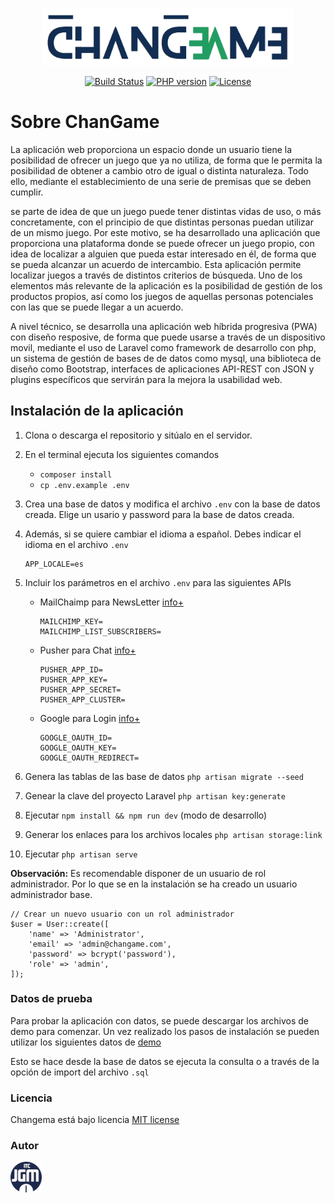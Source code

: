 <p align="center">
<img src="/public/images/logo.png" alt="Logo" width="400">
</p>

<p align="center">
<a href="https://github.com/laravel/framework/actions"><img src="https://github.com/laravel/framework/workflows/tests/badge.svg" alt="Build Status"></a>
<a href=""><img src="https://poser.pugx.org/phpunit/phpunit/require/php" alt="PHP version"></a>
<a href="https://packagist.org/packages/laravel/framework"><img src="https://img.shields.io/packagist/l/laravel/framework" alt="License"></a>
</p>

# Sobre ChanGame

La aplicación web proporciona un espacio donde un usuario tiene la posibilidad de ofrecer un juego que ya no utiliza, de forma que le permita la posibilidad de obtener a cambio otro de igual o distinta naturaleza. Todo ello, mediante el establecimiento de una serie de premisas que se deben cumplir. 

se parte de idea de que un juego puede tener distintas vidas de uso, o más concretamente, con el principio de que distintas personas puedan utilizar de un mismo juego. Por este motivo, se ha desarrollado una aplicación que proporciona una plataforma donde se puede ofrecer un juego propio, con idea de localizar a alguien que pueda estar interesado en él, de forma que se pueda alcanzar un acuerdo de intercambio. Esta aplicación permite localizar juegos a través de distintos criterios de búsqueda. Uno de los elementos más relevante de la aplicación es la posibilidad de gestión de los productos propios, así como los juegos de aquellas personas potenciales con las que se puede llegar a un acuerdo.

A nivel técnico, se desarrolla una aplicación web híbrida progresiva (PWA) con diseño resposive, de forma que puede usarse a través de un dispositivo movil, mediante el uso de Laravel como framework de desarrollo con php, un sistema de gestión de bases de de datos como mysql, una biblioteca de diseño como Bootstrap, interfaces de aplicaciones API-REST con JSON y plugins específicos que servirán para la mejora la usabilidad web. 

## Instalación de la aplicación

1. Clona o descarga el repositorio y sitúalo en el servidor.
2. En el terminal ejecuta los siguientes comandos
   * `composer install ` 
   * `cp .env.example .env `
3. Crea una base de datos y modifica el archivo `.env` con la base de datos creada. Elige un usario y password para la base de datos creada. 

4. Además, si se quiere cambiar el idioma a español. Debes indicar el idioma en el archivo `.env`
     ```
     APP_LOCALE=es
     ```
5. Incluir los parámetros en el archivo `.env` para las siguientes APIs
   * MailChaimp para NewsLetter [info+](https://mailchimp.com/es/help/about-api-keys/)
        ```
        MAILCHIMP_KEY=
        MAILCHIMP_LIST_SUBSCRIBERS=
        ```
   * Pusher para Chat [info+](https://pusher.com/docs/channels/getting_started/javascript/?ref=nav)
        ```
        PUSHER_APP_ID=
        PUSHER_APP_KEY=
        PUSHER_APP_SECRET=
        PUSHER_APP_CLUSTER=
        ```
   * Google para Login [info+](https://developers.google.com/workspace/guides/create-credentials)
        ```
        GOOGLE_OAUTH_ID=
        GOOGLE_OAUTH_KEY=
        GOOGLE_OAUTH_REDIRECT=
        ```
6. Genera las tablas de las base de datos `php artisan migrate --seed`
7. Genear la clave del proyecto Laravel `php artisan key:generate`
8. Ejecutar `npm install && npm run dev` (modo de desarrollo)
9. Generar los enlaces para los archivos locales `php artisan storage:link`
10. Ejecutar `php artisan serve` 

**Observación:** Es recomendable disponer de un usuario de rol administrador. Por lo que se en la instalación se ha creado un usuario administrador base. 

```
// Crear un nuevo usuario con un rol administrador
$user = User::create([
    'name' => 'Administrator',
    'email' => 'admin@changame.com',
    'password' => bcrypt('password'),
    'role' => 'admin',
]);
```

### Datos de prueba

Para probar la aplicación con datos, se puede descargar los archivos de demo para comenzar. Un vez realizado los pasos de instalación se pueden utilizar los siguientes datos de [demo](demo.sql)

Esto se hace desde la base de datos se ejecuta la consulta o a través de la opción de import del archivo `.sql`

### Licencia

Changema está bajo licencia [MIT license](https://choosealicense.com/licenses/mit/)

### Autor

<img src="/public/images/logoJGM.png" alt="Logo" width="50">
